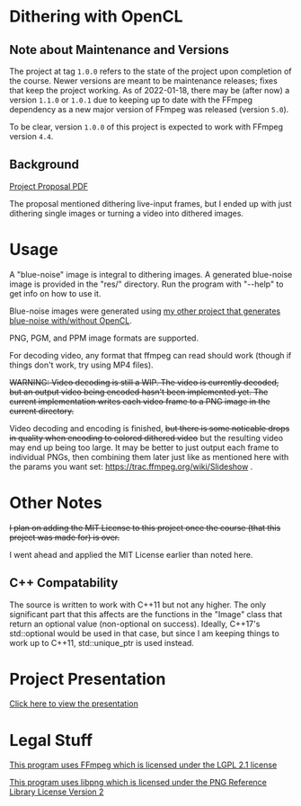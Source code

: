 # Dithering with OpenCL

## Note about Maintenance and Versions

The project at tag `1.0.0` refers to the state of the project upon completion
of the course. Newer versions are meant to be maintenance releases; fixes that
keep the project working. As of 2022-01-18, there may be (after now) a version
`1.1.0` or `1.0.1` due to keeping up to date with the FFmpeg dependency as a new
major version of FFmpeg was released (version `5.0`).

To be clear, version `1.0.0` of this project is expected to work with FFmpeg
version `4.4`.

## Background

[Project Proposal PDF](https://seodisparate.com/static/uploads/EN605.617.81.FA21_ProjectProposal.pdf)

The proposal mentioned dithering live-input frames, but I ended up with just
dithering single images or turning a video into dithered images.

# Usage

A "blue-noise" image is integral to dithering images. A generated blue-noise
image is provided in the "res/" directory. Run the program with "--help" to get
info on how to use it.

Blue-noise images were generated using [my other project that generates
blue-noise with/without OpenCL](https://git.seodisparate.com/stephenseo/blue_noise_generation).

PNG, PGM, and PPM image formats are supported.

For decoding video, any format that ffmpeg can read should work (though if
things don't work, try using MP4 files).

~~WARNING: Video decoding is still a WIP. The video is currently decoded, but an
output video being encoded hasn't been implemented yet. The current
implementation writes each video frame to a PNG image in the current
directory.~~

Video decoding and encoding is finished, ~~but there is some noticable drops in
quality when encoding to colored dithered video~~ but the resulting video may
end up being too large. It may be better to just output each frame to individual
PNGs, then combining them later just like as mentioned here with the params you
want set: https://trac.ffmpeg.org/wiki/Slideshow .

# Other Notes

~~I plan on adding the MIT License to this project once the course (that this
project was made for) is over.~~

I went ahead and applied the MIT License earlier than noted here.

## C++ Compatability

The source is written to work with C++11 but not any higher. The only
significant part that this affects are the functions in the "Image" class that
return an optional value (non-optional on success). Ideally, C++17's
std::optional would be used in that case, but since I am keeping things to work
up to C++11, std::unique\_ptr is used instead.

# Project Presentation

[Click here to view the presentation](https://igpup.seodisparate.com/posts/project_presentation/)

# Legal Stuff

[This program uses FFmpeg which is licensed under the LGPL 2.1 license](https://ffmpeg.org/legal.html)

[This program uses libpng which is licensed under the PNG Reference Library License Version 2](http://www.libpng.org/pub/png/src/libpng-LICENSE.txt)

